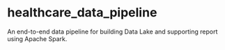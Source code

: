 # healthcare_data_pipeline
An end-to-end data pipeline for building Data Lake and supporting report using Apache Spark.
